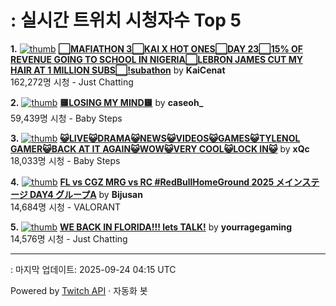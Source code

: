 # : 실시간 트위치 시청자수 Top 5

**1.** [![thumb](https://static-cdn.jtvnw.net/previews-ttv/live_user_kaicenat-320x180.jpg)](https://twitch.tv/KaiCenat)
**[⬜MAFIATHON 3⬜KAI X HOT ONES⬜DAY 23⬜15% OF REVENUE GOING TO SCHOOL IN NIGERIA⬜LEBRON JAMES CUT MY HAIR AT 1 MILLION SUBS⬜!subathon](https://twitch.tv/KaiCenat)** by **KaiCenat**<br>162,272명 시청  - Just Chatting

**2.** [![thumb](https://static-cdn.jtvnw.net/previews-ttv/live_user_caseoh_-320x180.jpg)](https://twitch.tv/caseoh_)
**[🟨LOSING MY MIND🟨](https://twitch.tv/caseoh_)** by **caseoh_**<br>59,439명 시청  - Baby Steps

**3.** [![thumb](https://static-cdn.jtvnw.net/previews-ttv/live_user_xqc-320x180.jpg)](https://twitch.tv/xQc)
**[😺LIVE😺DRAMA😺NEWS😺VIDEOS😺GAMES😺TYLENOL GAMER😺BACK AT IT AGAIN😺WOW😺VERY COOL😺LOCK IN😺](https://twitch.tv/xQc)** by **xQc**<br>18,033명 시청  - Baby Steps

**4.** [![thumb](https://static-cdn.jtvnw.net/previews-ttv/live_user_bijusan-320x180.jpg)](https://twitch.tv/Bijusan)
**[FL vs CGZ   MRG vs RC #RedBullHomeGround 2025 メインステージ DAY4 グループA](https://twitch.tv/Bijusan)** by **Bijusan**<br>14,684명 시청  - VALORANT

**5.** [![thumb](https://static-cdn.jtvnw.net/previews-ttv/live_user_yourragegaming-320x180.jpg)](https://twitch.tv/yourragegaming)
**[WE BACK IN FLORIDA!!! lets TALK!](https://twitch.tv/yourragegaming)** by **yourragegaming**<br>14,576명 시청  - Just Chatting


---
: 마지막 업데이트: 2025-09-24 04:15 UTC

Powered by [Twitch API](https://dev.twitch.tv/docs/api/reference) · 자동화 봇